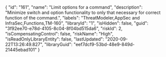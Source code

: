 {
  "id": "161",
  "name": "Limit options for a command",
  "description": "Minimize switch and option functionality to only that necessary for correct function of the command.",
  "labels": "ThreatModeler,AppSec and InfraSec,Functions,TM-160",
  "libraryId": "1",
  "isHidden": false,
  "guid": "3f92ee70-e78d-4105-8c04-8f04bd515da6",
  "riskId": 2,
  "isCompensatingControl": false,
  "riskName": "High",
  "isReadOnlyLibraryEntity": false,
  "lastUpdated": "2020-09-22T13:26:49.827",
  "libraryGuid": "eef7dcf9-53bd-48e9-849d-21445ebad101"
}